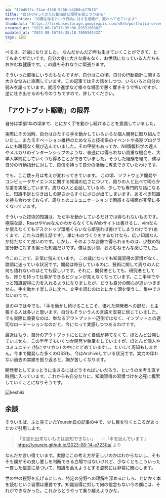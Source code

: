 ```yaml
---
id: "47bd6ffc-74ae-4f68-9456-b4268cb776f8"
title: "自分の守ってきた行動指針に限界を感じつつある"
description: "知識を得るという行為に対する認識が、変わってきています"
thumbnail: "https://firebasestorage.googleapis.com/v0/b/portfolio-server-77440.appspot.com/o/images%2Farticles%2F3da3c1dc-237b-4ec6-a81e-e3bc6ea39c65%2FIMG_0972_resized.png?alt=media&token=cc3d163c-c7ab-4d5f-bfea-8dd6fe03836e"
created_at: "2023-08-16T15:35:06.895315686Z"
updated_at: "2023-08-16T16:38:18.780034942Z"
tags: 日記
---
```



ぺるき、21歳になりました。
なんだかんだ21年も生きていくことができて、とてもありがたいです。自分の身に大きな病もなく、お世話になっている人たちもおおむね健康です。この歳もそれなりに頑張ります。

そういった直後にいうのもなんですが、自分はこの頃、自分の行動指針に関する大きな悩みに直面しています。この記事ではその話をしつつ、いろいろと自分の弱みを語っています。就活や進学など様々な場面で悪く響きそうで怖いですが、逆に吐き出せるのも今のうちですので、許してください。



## 「アウトプット駆動」の限界

自分は学部1年の頃まで、とにかく手を動かし続けることを意識していました。

実際にその当時、自分はひたすら手を動かしていろいろな個人開発に取り組んでいたし、またモチベーション維持のためならと技術系のイベントや長期プログラムにも躊躇なく飛び込んでいました。その甲斐もあってか、NII情報科学の達人やメルカリのインターンシップのような、普通には得られない貴重な機会を、大学入学前にしていくつも得ることができていました。そうした経験を経て、僕は自分の行動指針に対して、自信を持って自分の活動に専念できていたわけです。

でも、ここ数ヶ月は考えが変わってきています。
この頃、ソフトウェア開発やコンピュータサイエンスに関する知識の広さについて、周りの人と比べて明らかな差を実感しています。周りの人と会話している時、少しでも専門的な話になると、知識不足と引き出しの遅さからすぐにボロが出てしまいます。あるべき知識を持ち合わせておらず、周りとのコミュニケーションで困惑する場面が非常に多くなっています。

そういった技術的知識は、ただ手を動かしているだけでは得られないものです。
極端な話、ReactやVueなんかわからなくてもWebサイトは書けるし、vimなんか使えなくてもデスクトップ環境くらいなら頑張れば書けてしまうわけです(あくまで、これらは例え話です)。単にものづくりをするだけなら、広い知識なんか持たなくて良いのです。しかし、そのような姿勢で得られるものは、少数の特定分野に対する偏った知識だけです。僕は長い間、おおむねそんな感じでした。

今このことで、非常に悩んでいます。
この歳になっても知識習得の習慣がなく、路頭に迷っている状況です。開発は毎日しているのに、技術に関して周りの人に何も語れないのはとても寂しいです。それに、開発者としても、研究者としても、誇りを持って仕事ができるビジョンが見えなくなっています。ここ半年でやっと知識習得に力を入れるようになりましたが、どうも自分の関心が追いつきません。手を動かす楽しさに比べ、文字を読むのはとにかく頭を使うし、集中できないのです。

世の中では今でも、「手を動かし続けることこそ、優れた開発者への鍵だ」と主張する人は多いと思います。自分もそういう人の言説を安易に信じていました。でも実際に重要なのは、単なるアウトプット一辺倒ではなく、インプットとの適切なローテーションなのだと、今になって実感しつつあるわけです。

最近はもう、自分のアウトプットにとにかく自信が持てなくて、ほとんど公開していません。この半年でもいくつか開発や執筆をしていますが、ほとんど個人やコミュニティ (特にマリカン) の中にとどめていますし、たいして周知もしません。今まで開発した多くのOSSも、今はArchiveしている状況です。実力の伴わない過去の実績を振り返ると、胸が苦しくなります。

開発者としてまっとうに生きるにはどうすればいいだろう、というのを考え直す時期に入っています。これからも自分なりに、知識習得の習慣づけを必死に模索していくことになりそうです。



![keshiki](https://firebasestorage.googleapis.com/v0/b/portfolio-server-77440.appspot.com/o/images%2Farticles%2F47bd6ffc-74ae-4f68-9456-b4268cb776f8%2Funnamed-1.webp?alt=media&token=45641878-260f-4795-b520-7f09266bae8a)





## 余談

そういえば、ふと見ていたYourein氏の記事の中で、少し目を引くところがあったので引用します。



> 「言語化出来ないものは認知できない」
> &emsp;―「本を読んでいます」https://yourein.github.io/2023-08-14-e7230a/ より



なんだか言い得ています。実際にこの考え方が正しいのかはわからないし、そもそも僕がその良し悪しを判断できる立場ではないけれど、少なくともこういった一貫した信念に基づいて、知識を蓄えようとする姿勢には非常に関心します。

世の中の視野を広げるにしろ、特定の分野への理解を深めるにしろ、とにかく本を読むという習慣は重要です。知識習得に対して何の信念もない今の僕には、それができなかった。これからどうやって乗り越えようかな。


